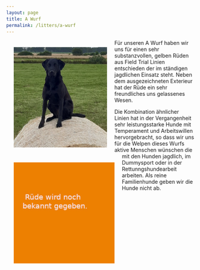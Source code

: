```yaml
---
layout: page
title: A Wurf
permalink: /litters/a-wurf
---
```

<img style="float:left;margin:20px" src="/assets/litters/reggae-heu.jpeg" width="250"><img src="/assets/litters/ruede-platzhalter.jpeg" width="270" style="float:left;margin:20px">

Für unseren A Wurf haben wir uns für einen sehr substanzvollen, gelben Rüden aus Field Trial Linien entschieden der im ständigen jagdlichen Einsatz steht. Neben dem ausgezeichneten Exterieur hat der Rüde ein sehr freundliches uns gelassenes Wesen. 

Die Kombination ähnlicher Linien hat in der Vergangenheit sehr leistungsstarke Hunde mit Temperament und Arbeitswillen hervorgebracht, so dass wir uns für die Welpen dieses Wurfs aktive Menschen wünschen die mit den Hunden jagdlich, im Dummysport oder in der Rettunngshundearbeit arbeiten. 
Als reine Familienhunde geben wir die Hunde nicht ab.
